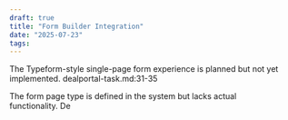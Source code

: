 ```yaml
---
draft: true
title: "Form Builder Integration"
date: "2025-07-23"
tags: 
---
```

The Typeform-style single-page form experience is planned but not yet implemented. dealportal-task.md:31-35

The form page type is defined in the system but lacks actual functionality. De